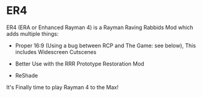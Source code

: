 # ER4
ER4 (ERA or Enhanced Rayman 4) is a Rayman Raving Rabbids Mod which adds multiple things:

- Proper 16:9 (Using a bug between RCP and The Game: see below), This includes Widescreen Cutscenes

- Better Use with the RRR Prototype Restoration Mod

- ReShade

It's Finally time to play Rayman 4 to the Max!
